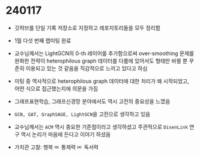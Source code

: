 # 240117

- 깃허브를 단일 기록 저장소로 지정하고 레포지토리들을 모두 정리함 

- 1월 다섯 번째 랩미팅 완료

- 교수님께서는 LightGCN의 0-th 레이어를 추가함으로써 over-smoothing 문제를 완화한 전략이 heterophilous graph 데이터를 다룸에 있어서도 형태만 바뀔 뿐 꾸준히 이용되고 있는 것 같음을 직감적으로 느끼고 있다고 하심 

- 미팅 중 역사적으로 heterophilous graph 데이터에 대한 처리가 왜 시작되었고, 어떤 식으로 접근했는지에 의문을 가짐 

- 그래프표현학습, 그래프신경망 분야에서도 역시 고전의 중요성을 느꼈음

- `GCN, GAT, GraphSAGE, LightGCN`을 고전으로 생각하고 있음 

- 교수님께서는 `ACM` 역시 중요한 기준점이라고 생각하셨고 주관적으로 `DisenLink` 연구 역시 논리가 마음에 든다고 이야기 하셨음

- 가치관 고찰: 행복 $\propto$ 통제력 $\propto$ 독서력